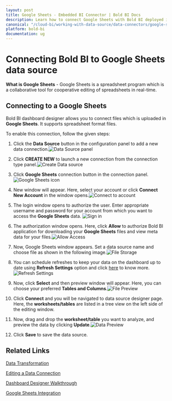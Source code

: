 ```yaml
---
layout: post
title: Google Sheets - Embedded BI Connector | Bold BI Docs
description: Learn how to connect Google Sheets with Bold BI deployed in your server and create data source for dashboard preparation.
canonical: "/cloud-bi/working-with-data-source/data-connectors/google-sheets/"
platform: bold-bi
documentation: ug
---
```

   
# Connecting Bold BI to Google Sheets data source
**What is Google Sheets** - Google Sheets is a spreadsheet program which is a collaborative tool for cooperative editing of spreadsheets in real-time.

## Connecting to a Google Sheets
Bold BI dashboard designer allows you to connect files which is uploaded in **Google Sheets**. It supports spreadsheet format files.
   
To enable this connection, follow the given steps:

1. Click the **Data Source** button in the configuration panel to add a new data connection.![Data Source panel](/static/assets/embedded/working-with-datasource/data-connectors/images/GoogleSheets/datasource.png)
   
2. Click **CREATE NEW** to launch a new connection from the connection type panel.![Create Data source](/static/assets/embedded/working-with-datasource/data-connectors/images/GoogleSheets/createdatasource.png)

3. Click **Google Sheets** connection button in the connection panel.![Google Sheets icon](/static/assets/embedded/working-with-datasource/data-connectors/images/GoogleSheets/Sheetsicon.png)

4. New window will appear. Here, select your account or click **Connect New Account** in the window opens.![Connect to account](/static/assets/embedded/working-with-datasource/data-connectors/images/GoogleSheets/createaccount_googleSheets.png)
   
5. The login window opens to authorize the user. Enter appropriate username and password for your account from which you want to access the **Google Sheets** data.
![Sign in](/static/assets/embedded/working-with-datasource/data-connectors/images/GoogleSheets/sign_in.png)

6. The authorization window opens. Here, click **Allow** to authorize Bold BI application for downloading your **Google Sheets** files and view meta data for your files.![Allow Access](/static/assets/embedded/working-with-datasource/data-connectors/images/GoogleSheets/allow_access.png)

7. Now, Google Sheets window appears. Set a data source name and choose file as shown in the following image.![File Storage](/static/assets/embedded/working-with-datasource/data-connectors/images/GoogleSheets/file_storage.png)

8. You can schedule refreshes to keep your data on the dashboard up to date using **Refresh Settings** option and click [here](/embedded-bi/working-with-data-source/data-connectors/excel/#refreshing-cloud-excel-data-source) to know more.![Refresh Settings](/static/assets/embedded/working-with-datasource/data-connectors/images/GoogleSheets/refresh_settings.png)

9. Now, click **Select** and then preview window will appear. Here, you can choose your preferred **Tables and Columns**.![File Preview](/static/assets/embedded/working-with-datasource/data-connectors/images/GoogleSheets/file_preview.png)

10. Click **Connect** and you will be navigated to data source designer page. Here, the **worksheets/tables** are listed in a tree view on the left side of the editing window.

11. Now, drag and drop the **worksheet/table** you want to analyze, and preview the data by clicking **Update**.![Data Preview](/static/assets/embedded/working-with-datasource/data-connectors/images/GoogleSheets/data_preview.png)

12. Click **Save** to save the data source.

## Related Links

[Data Transformation](/embedded-bi/working-with-data-source/transforming-data/joining-table/)

[Editing a Data Connection](/embedded-bi/working-with-data-source/editing-a-data-connection/)   

[Dashboard Designer Walkthrough](/embedded-bi/getting-started/quick-start/)

[Google Sheets Integration](https://www.boldbi.com/integrations/google-sheets?utm_source=syncfusion&utm_medium=documentation&utm_campaign=boldbigoolglesheetsintegration)
